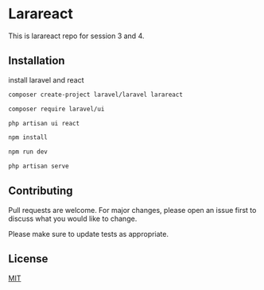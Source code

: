 # Larareact

This is larareact repo for session 3 and 4.

## Installation

install laravel and react

```bash
composer create-project laravel/laravel larareact
```

```bash
composer require laravel/ui

```

```bash
php artisan ui react
```

```bash
npm install
```

```bash
npm run dev
```

```bash
php artisan serve
```


## Contributing

Pull requests are welcome. For major changes, please open an issue first
to discuss what you would like to change.

Please make sure to update tests as appropriate.

## License

[MIT](https://choosealicense.com/licenses/mit/)